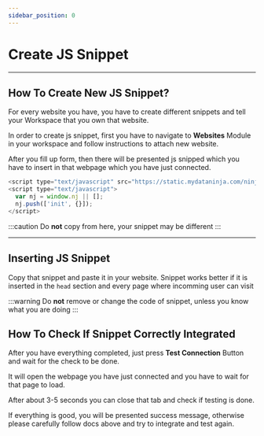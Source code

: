 ```yaml
---
sidebar_position: 0
---
```


# Create JS Snippet

---

## How To Create New JS Snippet?

For every website you have, you have to create different snippets and tell your Workspace that you own that website.

In order to create js snippet, first you have to navigate to **Websites** Module in your workspace and follow instructions to attach new website.

After you fill up form, then there will be presented js snipped which you have to insert in that webpage which you have just connected.

```js title="The JS snippet code usually looks like this:"
<script type="text/javascript" src="https://static.mydataninja.com/ninja.js" async defer></script>
<script type="text/javascript">
  var nj = window.nj || [];
  nj.push(['init', {}]);
</script>
```

:::caution
Do **not** copy from here, your snippet may be different
:::

---

## Inserting JS Snippet

Copy that snippet and paste it in your website. Snippet works better if it is inserted in the `head` section and every page where incomming user can visit

:::warning
Do **not** remove or change the code of snippet, unless you know what you are doing
:::

## How To Check If Snippet Correctly Integrated

After you have everything completed, just press **Test Connection** Button and wait for the check to be done.

It will open the webpage you have just connected and you have to wait for that page to load.

After about 3-5 seconds you can close that tab and check if testing is done.

If everything is good, you will be presented success message, otherwise please carefully follow docs above and try to integrate and test again.
